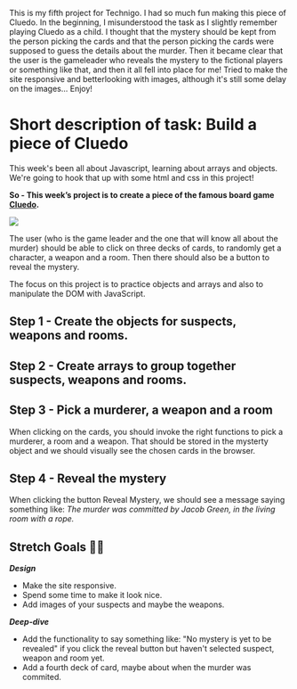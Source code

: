 This is my fifth project for Technigo. I had so much fun making this piece of Cluedo. In the beginning, I misunderstood the task as I slightly remember playing Cluedo as a child. I thought that the mystery should be kept from the person picking the cards and that the person picking the cards were supposed to guess the details about the murder. Then it became clear that the user is the gameleader who reveals the mystery to the fictional players or something like that, and then it all fell into place for me! Tried to make the site responsive and betterlooking with images, although it's still some delay on the images... Enjoy!


# Short description of task: Build a piece of Cluedo

This week's been all about Javascript, learning about arrays and objects. We're going to hook that up with some html and css in this project!

**So - This week’s project is to create a piece of the famous board game [Cluedo](https://en.wikipedia.org/wiki/Cluedo).**

![](https://cdn02.nintendo-europe.com/media/images/10_share_images/games_15/nintendo_switch_download_software_1/H2x1_NSwitchDS_Cluedo_image1600w.jpg)

The user (who is the game leader and the one that will know all about the murder) should be able to click on three decks of cards, to randomly get a character, a weapon and a room. Then there should also be a button to reveal the mystery.  

The focus on this project is to practice objects and arrays and also to manipulate the DOM with JavaScript.

## Step 1 - Create the objects for suspects, weapons and rooms.

## Step 2 - Create arrays to group together suspects, weapons and rooms.

## Step 3 - Pick a murderer, a weapon and a room
When clicking on the cards, you should invoke the right functions to pick a murderer, a room and a weapon. 
That should be stored in the mysterty object and we should visually see the chosen cards in the browser.

## Step 4 - Reveal the mystery
When clicking the button Reveal Mystery, we should see a message saying something like:
*The murder was committed by Jacob Green, in the living room with a rope.*

## Stretch Goals 🏃‍♂

**_Design_**

- Make the site responsive.
- Spend some time to make it look nice.
- Add images of your suspects and maybe the weapons.

**_Deep-dive_**

- Add the functionality to say something like: "No mystery is yet to be revealed" if you click the reveal button but haven't selected suspect, weapon and room yet.
- Add a fourth deck of card, maybe about when the murder was commited.
